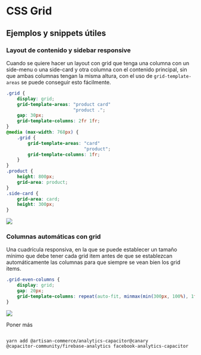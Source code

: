 # CSS Grid
## Ejemplos y snippets útiles
### Layout de contenido y sidebar responsive
Cuando se quiere hacer un layout con grid que tenga una columna con un side-menu o una side-card y otra columna con el contenido principal, sin que ambas columnas tengan la misma altura, con el uso de `grid-template-areas` se puede conseguir esto fácilmente.
```css
.grid {
	display: grid;	
	grid-template-areas: "product card"	
						 "product .";	
	gap: 30px;	
	grid-template-columns: 2fr 1fr;
}
@media (max-width: 768px) {
	.grid {	
		grid-template-areas: "card"		
							 "product";		
		grid-template-columns: 1fr;	
	}
}
.product {
	height: 800px;	
	grid-area: product;
} 
.side-card {
	grid-area: card;	
	height: 300px;
}
```

![](grid2.gif)

### Columnas automáticas con grid
Una cuadrícula responsiva, en la que se puede establecer un tamaño mínimo que debe tener cada grid item antes de que se establezcan automáticamente las columnas para que siempre se vean bien los grid items.
```css
.grid-even-columns {
	display: grid;	
	gap: 20px;	
	grid-template-columns: repeat(auto-fit, minmax(min(300px, 100%), 1fr));
}
```

![](grid1.gif)

Poner más

~~~

yarn add @artisan-commerce/analytics-capacitor@canary
@capacitor-community/firebase-analytics facebook-analytics-capacitor

~~~